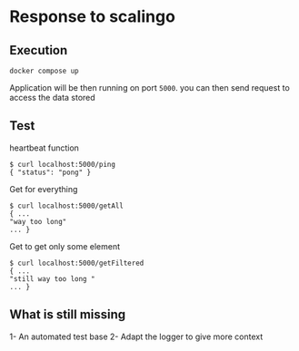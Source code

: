 # Response to scalingo

## Execution

```
docker compose up
```

Application will be then running on port `5000`.
you can then send request to access the data stored

## Test

heartbeat function
```
$ curl localhost:5000/ping
{ "status": "pong" }
```

Get for everything
```
$ curl localhost:5000/getAll
{ ...
"way too long"
... }
```

Get to get only some element
```
$ curl localhost:5000/getFiltered
{ ...
"still way too long "
... }
```

## What is still missing

1- An automated test base
2- Adapt the logger to give more context